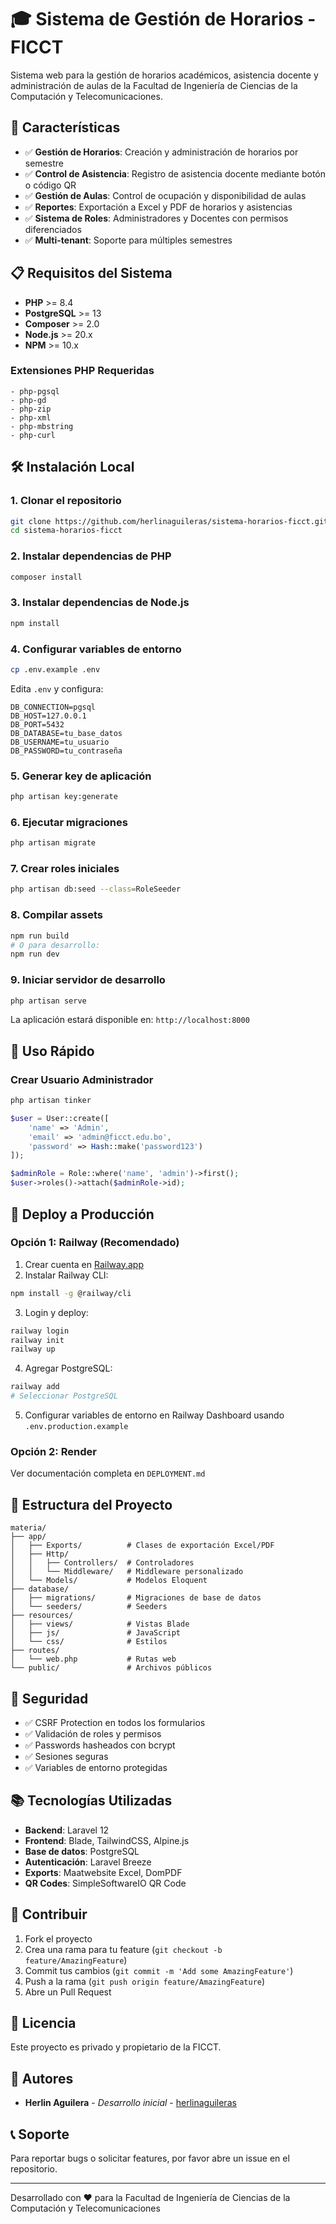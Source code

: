 # 🎓 Sistema de Gestión de Horarios - FICCT

Sistema web para la gestión de horarios académicos, asistencia docente y administración de aulas de la Facultad de Ingeniería de Ciencias de la Computación y Telecomunicaciones.

## 🚀 Características

- ✅ **Gestión de Horarios**: Creación y administración de horarios por semestre
- ✅ **Control de Asistencia**: Registro de asistencia docente mediante botón o código QR
- ✅ **Gestión de Aulas**: Control de ocupación y disponibilidad de aulas
- ✅ **Reportes**: Exportación a Excel y PDF de horarios y asistencias
- ✅ **Sistema de Roles**: Administradores y Docentes con permisos diferenciados
- ✅ **Multi-tenant**: Soporte para múltiples semestres

## 📋 Requisitos del Sistema

- **PHP** >= 8.4
- **PostgreSQL** >= 13
- **Composer** >= 2.0
- **Node.js** >= 20.x
- **NPM** >= 10.x

### Extensiones PHP Requeridas

```
- php-pgsql
- php-gd
- php-zip
- php-xml
- php-mbstring
- php-curl
```

## 🛠️ Instalación Local

### 1. Clonar el repositorio

```bash
git clone https://github.com/herlinaguileras/sistema-horarios-ficct.git
cd sistema-horarios-ficct
```

### 2. Instalar dependencias de PHP

```bash
composer install
```

### 3. Instalar dependencias de Node.js

```bash
npm install
```

### 4. Configurar variables de entorno

```bash
cp .env.example .env
```

Edita `.env` y configura:

```env
DB_CONNECTION=pgsql
DB_HOST=127.0.0.1
DB_PORT=5432
DB_DATABASE=tu_base_datos
DB_USERNAME=tu_usuario
DB_PASSWORD=tu_contraseña
```

### 5. Generar key de aplicación

```bash
php artisan key:generate
```

### 6. Ejecutar migraciones

```bash
php artisan migrate
```

### 7. Crear roles iniciales

```bash
php artisan db:seed --class=RoleSeeder
```

### 8. Compilar assets

```bash
npm run build
# O para desarrollo:
npm run dev
```

### 9. Iniciar servidor de desarrollo

```bash
php artisan serve
```

La aplicación estará disponible en: `http://localhost:8000`

## 🎯 Uso Rápido

### Crear Usuario Administrador

```bash
php artisan tinker
```

```php
$user = User::create([
    'name' => 'Admin',
    'email' => 'admin@ficct.edu.bo',
    'password' => Hash::make('password123')
]);

$adminRole = Role::where('name', 'admin')->first();
$user->roles()->attach($adminRole->id);
```

## 🚢 Deploy a Producción

### Opción 1: Railway (Recomendado)

1. Crear cuenta en [Railway.app](https://railway.app)
2. Instalar Railway CLI:

```bash
npm install -g @railway/cli
```

3. Login y deploy:

```bash
railway login
railway init
railway up
```

4. Agregar PostgreSQL:

```bash
railway add
# Seleccionar PostgreSQL
```

5. Configurar variables de entorno en Railway Dashboard usando `.env.production.example`

### Opción 2: Render

Ver documentación completa en `DEPLOYMENT.md`

## 📁 Estructura del Proyecto

```
materia/
├── app/
│   ├── Exports/          # Clases de exportación Excel/PDF
│   ├── Http/
│   │   ├── Controllers/  # Controladores
│   │   └── Middleware/   # Middleware personalizado
│   └── Models/           # Modelos Eloquent
├── database/
│   ├── migrations/       # Migraciones de base de datos
│   └── seeders/          # Seeders
├── resources/
│   ├── views/            # Vistas Blade
│   ├── js/               # JavaScript
│   └── css/              # Estilos
├── routes/
│   └── web.php           # Rutas web
└── public/               # Archivos públicos
```

## 🔐 Seguridad

- ✅ CSRF Protection en todos los formularios
- ✅ Validación de roles y permisos
- ✅ Passwords hasheados con bcrypt
- ✅ Sesiones seguras
- ✅ Variables de entorno protegidas

## 📚 Tecnologías Utilizadas

- **Backend**: Laravel 12
- **Frontend**: Blade, TailwindCSS, Alpine.js
- **Base de datos**: PostgreSQL
- **Autenticación**: Laravel Breeze
- **Exports**: Maatwebsite Excel, DomPDF
- **QR Codes**: SimpleSoftwareIO QR Code

## 🤝 Contribuir

1. Fork el proyecto
2. Crea una rama para tu feature (`git checkout -b feature/AmazingFeature`)
3. Commit tus cambios (`git commit -m 'Add some AmazingFeature'`)
4. Push a la rama (`git push origin feature/AmazingFeature`)
5. Abre un Pull Request

## 📝 Licencia

Este proyecto es privado y propietario de la FICCT.

## 👥 Autores

- **Herlin Aguilera** - *Desarrollo inicial* - [herlinaguileras](https://github.com/herlinaguileras)

## 📞 Soporte

Para reportar bugs o solicitar features, por favor abre un issue en el repositorio.

---

Desarrollado con ❤️ para la Facultad de Ingeniería de Ciencias de la Computación y Telecomunicaciones
